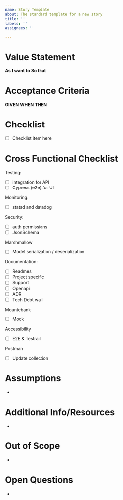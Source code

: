 ```yaml
---
name: Story Template
about: The standard template for a new story
title: ''
labels: ''
assignees: ''

---
```


# Value Statement
**As** 
**I want to** 
**So that**

# Acceptance Criteria
**GIVEN** 
**WHEN** 
**THEN**

# Checklist
- [ ] Checklist item here

# Cross Functional Checklist

Testing:
  - [ ] integration for API
  - [ ] Cypress (e2e) for UI

Monitoring:
  - [ ] statsd and datadog

Security:
  - [ ] auth permissions
  - [ ] JsonSchema

Marshmallow
- [ ] Model serialization / deserialization

Documentation:
  - [ ] Readmes
  - [ ] Project specific
  - [ ] Support 
  - [ ] Openapi
  - [ ] ADR
  - [ ] Tech Debt wall

Mountebank
- [ ]  Mock

Accessibility
- [ ] E2E & Testrail

Postman
- [ ] Update collection


# Assumptions
-

# Additional Info/Resources
-

# Out of Scope
-

# Open Questions
-
